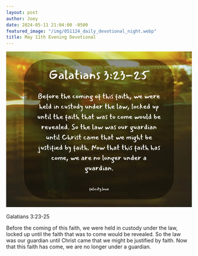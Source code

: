 ```yaml
---
layout: post
author: Joey
date: 2024-05-11 21:04:00 -0500
featured_image: "/img/051124_daily_devotional_night.webp"
title: May 11th Evening Devotional
---
```


[![May 11th 2024 - Evening Devotional](/img/051124_daily_devotional_night.webp)](/img/051124_daily_devotional_night.webp)

Galatians 3:23-25

Before the coming of this faith, we were held in custody under the law, locked up until the faith that was to come would be revealed. So the law was our guardian until Christ came that we might be justified by faith. Now that this faith has come, we are no longer under a guardian.


